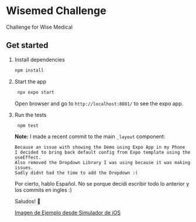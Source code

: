 # Wisemed Challenge

Challenge for Wise Medical

## Get started

1. Install dependencies

   ```bash
   npm install
   ```

2. Start the app

   ```bash
    npx expo start
   ```

   Open browser and go to `http://localhost:8081/` to see the expo app.

3. Run the tests

   ```bash
    npm test
   ```

   **Note:** I made a recent commit to the main `_layout` component:

   ```
   Because an issue with showing the Demo using Expo App in my Phone
   I decided to bring back default config from Expo template using the useEffect.
   Also removed the Dropdown Library I was using because it was making issues.
   Sadly didnt had the time to add the Dropdown :(
   ```

   Por cierto, hablo Español. No se porque decidi escribir todo lo anterior y los commits en ingles :)

   Saludos! 🚀

   [Imagen de Ejemplo desde Simulador de iOS](./assets/images/ios-simulator.png)

